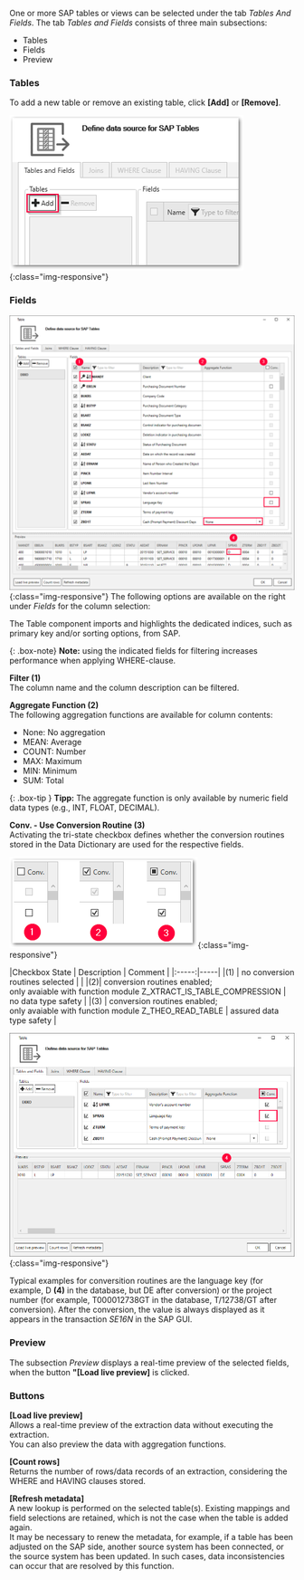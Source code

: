 One or more SAP tables or views can be selected under the tab *Tables And Fields*.
The tab *Tables and Fields* consists of three main subsections:
- Tables
- Fields
- Preview


### Tables
To add a new table or remove an existing table, click **[Add]** or **[Remove]**.
 
![Add_table](/img/content/table/table_main-window_add.png){:class="img-responsive"}


### Fields
![Fields](/img/content/table/table_fields_filter.png){:class="img-responsive"}
The following options are available on the right under *Fields* for the column selection: <br>

The Table component imports and highlights the dedicated indices, such as primary key and/or sorting options, from SAP. 

{: .box-note}
**Note:** using the indicated fields for filtering increases performance when applying WHERE-clause.

**Filter (1)** <br>
The column name and the column description can be filtered.

**Aggregate Function (2)** <br>
The following aggregation functions are available for column contents:
- None: No aggregation 
- MEAN: Average
- COUNT: Number  
- MAX: Maximum
- MIN: Minimum 
- SUM: Total

{: .box-tip }
**Tipp:** The aggregate function is only available by numeric field data types (e.g., INT, FLOAT, DECIMAL).

**Conv. - Use Conversion Routine (3)** <br>
Activating the tri-state checkbox defines whether the conversion routines stored in the Data Dictionary are used for the respective fields. 

![tri-state box](/img/content/table/tri-state_checkbox.png){:class="img-responsive"}

|Checkbox State | Description | Comment |
|:-----:|-----|
|(1) | no conversion routines selected | | 
|(2)| conversion routines enabled;<br> only avaiable with function module Z_XTRACT_IS_TABLE_COMPRESSION | no data type safety |
|(3)  | conversion routines enabled;<br> only avaiable with function module Z_THEO_READ_TABLE | assured data type safety |

![Conversion routine](/img/content/table/table_fields_filter2.png){:class="img-responsive"}

Typical examples for conversition routines are the language key (for example, D **(4)** in the database, but DE after conversion) or the project number (for example, T000012738GT in the database, T/12738/GT after conversion). 
After the conversion, the value is always displayed as it appears in the transaction *SE16N* in the SAP GUI. 

### Preview
The subsection *Preview* displays a real-time preview of the selected fields, when the button **"[Load live preview]** is clicked.


### Buttons
**[Load live preview]** <br>
Allows a real-time preview of the extraction data without executing the extraction. <br>
You can also preview the data with aggregation functions. 
 
**[Count rows]** <br>
Returns the number of rows/data records of an extraction, considering the WHERE and HAVING clauses stored. 

**[Refresh metadata]** <br>
A new lookup is performed on the selected table(s). Existing mappings and field selections are retained, which is not the case when the table is added again. <br>
It may be necessary to renew the metadata, for example, if a table has been adjusted on the SAP side, another source system has been connected, or the source system has been updated. 
In such cases, data inconsistencies can occur that are resolved by this function.   

